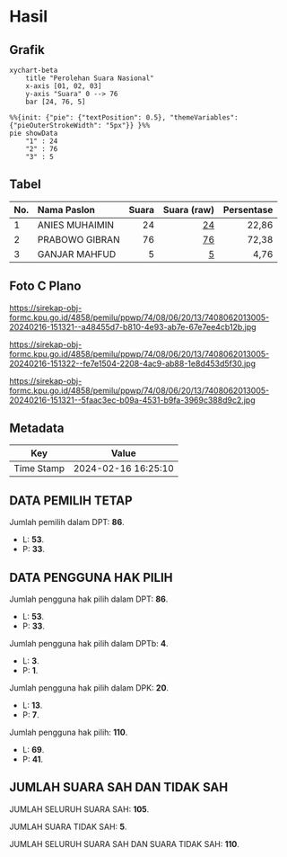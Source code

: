 # Hasil

## Grafik

```mermaid
xychart-beta
    title "Perolehan Suara Nasional"
    x-axis [01, 02, 03]
    y-axis "Suara" 0 --> 76
    bar [24, 76, 5]
```

```mermaid
%%{init: {"pie": {"textPosition": 0.5}, "themeVariables": {"pieOuterStrokeWidth": "5px"}} }%%
pie showData
    "1" : 24
    "2" : 76
    "3" : 5
```

## Tabel

| No. | Nama Paslon    | Suara | Suara (raw) | Persentase |
|:--- |:-------------- | -----:| -----------:| ----------:|
| 1   | ANIES MUHAIMIN | 24    | [24][p-1]   | 22,86      |
| 2   | PRABOWO GIBRAN | 76    | [76][p-2]   | 72,38      |
| 3   | GANJAR MAHFUD  | 5     | [5][p-3]    | 4,76       |


[p-1]: https://github.com/gigit-pemilu/pemilu-2024/blob/main/pilpres/hitung-suara/sub/74-sulawesi-tenggara/sub/08-kolaka-utara/sub/06-ngapa/sub/2013-watumotaha/sub/005-tps/sub/paslon-1.txt
[p-2]: https://github.com/gigit-pemilu/pemilu-2024/blob/main/pilpres/hitung-suara/sub/74-sulawesi-tenggara/sub/08-kolaka-utara/sub/06-ngapa/sub/2013-watumotaha/sub/005-tps/sub/paslon-2.txt
[p-3]: https://github.com/gigit-pemilu/pemilu-2024/blob/main/pilpres/hitung-suara/sub/74-sulawesi-tenggara/sub/08-kolaka-utara/sub/06-ngapa/sub/2013-watumotaha/sub/005-tps/sub/paslon-3.txt

## Foto C Plano

https://sirekap-obj-formc.kpu.go.id/4858/pemilu/ppwp/74/08/06/20/13/7408062013005-20240216-151321--a48455d7-b810-4e93-ab7e-67e7ee4cb12b.jpg

https://sirekap-obj-formc.kpu.go.id/4858/pemilu/ppwp/74/08/06/20/13/7408062013005-20240216-151322--fe7e1504-2208-4ac9-ab88-1e8d453d5f30.jpg

https://sirekap-obj-formc.kpu.go.id/4858/pemilu/ppwp/74/08/06/20/13/7408062013005-20240216-151321--5faac3ec-b09a-4531-b9fa-3969c388d9c2.jpg


## Metadata

| Key        | Value               |
| ---------- | ------------------- |
| Time Stamp | 2024-02-16 16:25:10 |


## DATA PEMILIH TETAP

Jumlah pemilih dalam DPT: **86**.
 * L: **53**.
 * P: **33**.

## DATA PENGGUNA HAK PILIH

Jumlah pengguna hak pilih dalam DPT: **86**.
 * L: **53**.
 * P: **33**.

Jumlah pengguna hak pilih dalam DPTb: **4**.
 * L: **3**.
 * P: **1**.

Jumlah pengguna hak pilih dalam DPK: **20**.
 * L: **13**.
 * P: **7**.

Jumlah pengguna hak pilih: **110**.
 * L: **69**.
 * P: **41**.

## JUMLAH SUARA SAH DAN TIDAK SAH

JUMLAH SELURUH SUARA SAH: **105**.

JUMLAH SUARA TIDAK SAH: **5**.

JUMLAH SELURUH SUARA SAH DAN SUARA TIDAK SAH: **110**.


